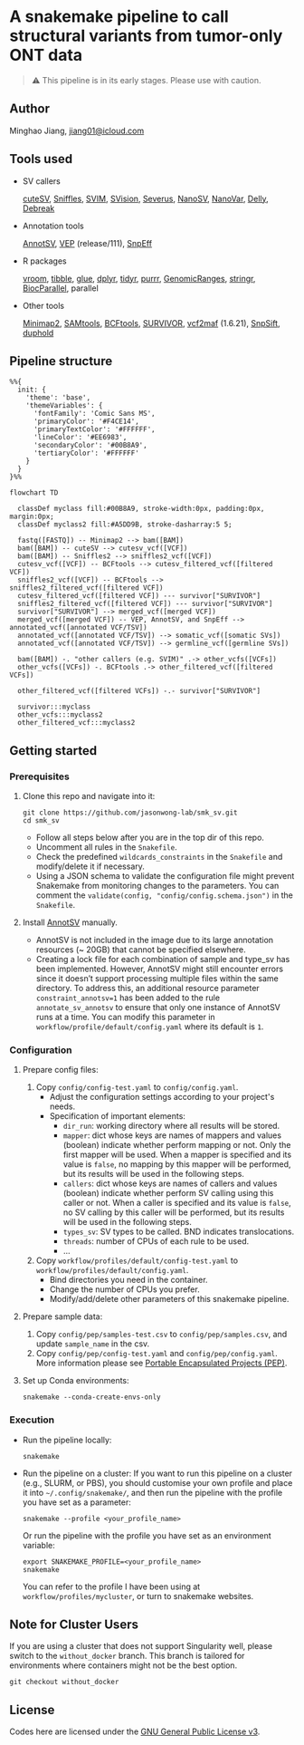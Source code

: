 # A snakemake pipeline to call structural variants from tumor-only ONT data

> :warning: This pipeline is in its early stages. Please use with caution.

## Author

Minghao Jiang, <jiang01@icloud.com>

## Tools used

- SV callers

   [cuteSV](https://github.com/tjiangHIT/cuteSV), [Sniffles](https://github.com/fritzsedlazeck/Sniffles), [SVIM](https://github.com/eldariont/svim), [SVision](https://github.com/xjtu-omics/SVision), [Severus](https://github.com/KolmogorovLab/Severus), [NanoSV](https://github.com/mroosmalen/nanosv), [NanoVar](https://github.com/cytham/nanovar), [Delly](https://github.com/dellytools/delly), [Debreak](https://github.com/Maggi-Chen/DeBreak)

- Annotation tools

   [AnnotSV](https://github.com/lgmgeo/AnnotSV), [VEP](https://www.ensembl.org/info/docs/tools/vep/index.html) (release/111), [SnpEff](http://pcingola.github.io/SnpEff/snpeff/introduction/)

- R packages

   [vroom](https://www.tidyverse.org/tags/vroom/), [tibble](https://tibble.tidyverse.org/reference/tibble-package.html), [glue](https://glue.tidyverse.org), [dplyr](https://dplyr.tidyverse.org), [tidyr](https://tidyr.tidyverse.org), [purrr](https://purrr.tidyverse.org), [GenomicRanges](https://github.com/Bioconductor/GenomicRanges), [stringr](https://stringr.tidyverse.org), [BiocParallel](https://github.com/Bioconductor/BiocParallel), parallel

- Other tools

   [Minimap2](https://github.com/lh3/minimap2), [SAMtools](https://github.com/samtools/samtools), [BCFtools](http://samtools.github.io/bcftools/bcftools.html), [SURVIVOR](https://github.com/fritzsedlazeck/SURVIVOR), [vcf2maf](https://github.com/mskcc/vcf2maf) (1.6.21), [SnpSift](http://pcingola.github.io/SnpEff/snpsift/introduction/), [duphold](https://github.com/brentp/duphold)

## Pipeline structure

```mermaid
%%{
  init: {
    'theme': 'base',
    'themeVariables': {
      'fontFamily': 'Comic Sans MS',
      'primaryColor': '#F4CE14',
      'primaryTextColor': '#FFFFFF',
      'lineColor': '#EE6983',
      'secondaryColor': '#00B8A9',
      'tertiaryColor': '#FFFFFF'
    }
  }
}%%

flowchart TD

  classDef myclass fill:#00B8A9, stroke-width:0px, padding:0px, margin:0px;
  classDef myclass2 fill:#A5DD9B, stroke-dasharray:5 5;

  fastq([FASTQ]) -- Minimap2 --> bam([BAM])
  bam([BAM]) -- cuteSV --> cutesv_vcf([VCF])
  bam([BAM]) -- Sniffles2 --> sniffles2_vcf([VCF])
  cutesv_vcf([VCF]) -- BCFtools --> cutesv_filtered_vcf([filtered VCF])
  sniffles2_vcf([VCF]) -- BCFtools --> sniffles2_filtered_vcf([filtered VCF])
  cutesv_filtered_vcf([filtered VCF]) --- survivor["SURVIVOR"]
  sniffles2_filtered_vcf([filtered VCF]) --- survivor["SURVIVOR"]
  survivor["SURVIVOR"] --> merged_vcf([merged VCF])
  merged_vcf([merged VCF]) -- VEP, AnnotSV, and SnpEff --> annotated_vcf([annotated VCF/TSV])
  annotated_vcf([annotated VCF/TSV]) --> somatic_vcf([somatic SVs])
  annotated_vcf([annotated VCF/TSV]) --> germline_vcf([germline SVs])

  bam([BAM]) -. "other callers (e.g. SVIM)" .-> other_vcfs([VCFs])
  other_vcfs([VCFs]) -. BCFtools .-> other_filtered_vcf([filtered VCFs])

  other_filtered_vcf([filtered VCFs]) -.- survivor["SURVIVOR"]

  survivor:::myclass
  other_vcfs:::myclass2
  other_filtered_vcf:::myclass2
```

## Getting started

### Prerequisites

1. Clone this repo and navigate into it:

   ```shell
   git clone https://github.com/jasonwong-lab/smk_sv.git
   cd smk_sv
   ```

   - Follow all steps below after you are in the top dir of this repo.
   - Uncomment all rules in the `Snakefile`.
   - Check the predefined `wildcards_constraints` in the `Snakefile` and modify/delete it if necessary.
   - Using a JSON schema to validate the configuration file might prevent Snakemake from monitoring changes to the parameters. You can comment the `validate(config, "config/config.schema.json")` in the `Snakefile`.

2. Install [AnnotSV](https://github.com/lgmgeo/AnnotSV) manually.
   - AnnotSV is not included in the image due to its large annotation resources (~ 20GB) that cannot be specified elsewhere.
   - Creating a lock file for each combination of sample and type_sv has been implemented. However, AnnotSV might still encounter errors since it doesn’t support processing multiple files within the same directory. To address this, an additional resource parameter `constraint_annotsv=1` has been added to the rule `annotate_sv_annotsv` to ensure that only one instance of AnnotSV runs at a time. You can modify this parameter in `workflow/profile/default/config.yaml` where its default is `1`.

### Configuration

1. Prepare config files:
   1. Copy `config/config-test.yaml` to `config/config.yaml`.
      - Adjust the configuration settings according to your project's needs.
      - Specification of important elements:
         - `dir_run`: working directory where all results will be stored.
         - `mapper`: dict whose keys are names of mappers and values (boolean) indicate whether perform mapping or not. Only the first mapper will be used. When a mapper is specified and its value is `false`, no mapping by this mapper will be performed, but its results will be used in the following steps.
         - `callers`: dict whose keys are names of callers and values (boolean) indicate whether perform SV calling using this caller or not. When a caller is specified and its value is `false`, no SV calling by this caller will be performed, but its results will be used in the following steps.
         - `types_sv`: SV types to be called. BND indicates translocations.
         - `threads`: number of CPUs of each rule to be used.
         - ...
   2. Copy `workflow/profiles/default/config-test.yaml` to `workflow/profiles/default/config.yaml`.
      - Bind directories you need in the container.
      - Change the number of CPUs you prefer.
      - Modify/add/delete other parameters of this snakemake pipeline.

2. Prepare sample data:
   1. Copy `config/pep/samples-test.csv` to `config/pep/samples.csv`, and update `sample_name` in the csv.
   2. Copy `config/pep/config-test.yaml` and `config/pep/config.yaml`.
   More information please see [Portable Encapsulated Projects (PEP)](https://pep.databio.org).

3. Set up Conda environments:

   ```shell
   snakemake --conda-create-envs-only
   ```

### Execution

- Run the pipeline locally:

   ```shell
   snakemake
   ```

- Run the pipeline on a cluster:
   If you want to run this pipeline on a cluster (e.g., SLURM, or PBS), you should customise your own profile and place it into `~/.config/snakemake/`, and then run the pipeline with the profile you have set as a parameter:

   ```shell
   snakemake --profile <your_profile_name>
   ```

   Or run the pipeline with the profile you have set as an environment variable:

   ```shell
   export SNAKEMAKE_PROFILE=<your_profile_name>
   snakemake
   ```

   You can refer to the profile I have been using at `workflow/profiles/mycluster`, or turn to snakemake websites.

## Note for Cluster Users

If you are using a cluster that does not support Singularity well, please switch to the `without_docker` branch. This branch is tailored for environments where containers might not be the best option.

```shell
git checkout without_docker
```

## License

Codes here are licensed under the [GNU General Public License v3](http://www.gnu.org/licenses/gpl-3.0.html).
